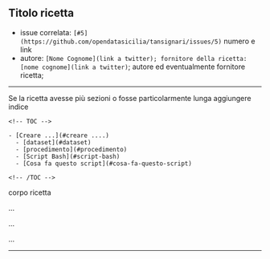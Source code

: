 ## Titolo ricetta

- issue correlata: `[#5](https://github.com/opendatasicilia/tansignari/issues/5)` numero e link
- autore: `[Nome Cognome](link a twitter); fornitore della ricetta: [nome cognome](link a twitter)`; autore ed eventualmente fornitore ricetta;
---
Se la ricetta avesse più sezioni o fosse particolarmente lunga aggiungere indice

```
<!-- TOC -->

- [Creare ...](#creare ....)
  - [dataset](#dataset)
  - [procedimento](#procedimento)
  - [Script Bash](#script-bash)
  - [Cosa fa questo script](#cosa-fa-questo-script)

<!-- /TOC -->
```

corpo ricetta

...

...

...

---

